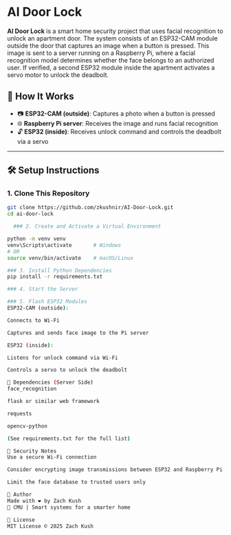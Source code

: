 # AI Door Lock

**AI Door Lock** is a smart home security project that uses facial recognition to unlock an apartment door. The system consists of an ESP32-CAM module outside the door that captures an image when a button is pressed. This image is sent to a server running on a Raspberry Pi, where a facial recognition model determines whether the face belongs to an authorized user. If verified, a second ESP32 module inside the apartment activates a servo motor to unlock the deadbolt.

## 🚪 How It Works

- 📷 **ESP32-CAM (outside)**: Captures a photo when a button is pressed
- 🌐 **Raspberry Pi server**: Receives the image and runs facial recognition
- 🔓 **ESP32 (inside)**: Receives unlock command and controls the deadbolt via a servo

---

## 🛠️ Setup Instructions

### 1. Clone This Repository

```bash
git clone https://github.com/zkushnir/AI-Door-Lock.git
cd ai-door-lock

  ### 2. Create and Activate a Virtual Environment

python -m venv venv
venv\Scripts\activate       # Windows
# OR
source venv/bin/activate    # macOS/Linux

### 3. Install Python Dependencies
pip install -r requirements.txt

### 4. Start the Server

### 5. Flash ESP32 Modules
ESP32-CAM (outside):

Connects to Wi-Fi

Captures and sends face image to the Pi server

ESP32 (inside):

Listens for unlock command via Wi-Fi

Controls a servo to unlock the deadbolt

📸 Dependencies (Server Side)
face_recognition

flask or similar web framework

requests

opencv-python

(See requirements.txt for the full list)

🔐 Security Notes
Use a secure Wi-Fi connection

Consider encrypting image transmissions between ESP32 and Raspberry Pi

Limit the face database to trusted users only

🧠 Author
Made with ❤️ by Zach Kush
📍 CMU | Smart systems for a smarter home

📄 License
MIT License © 2025 Zach Kush
